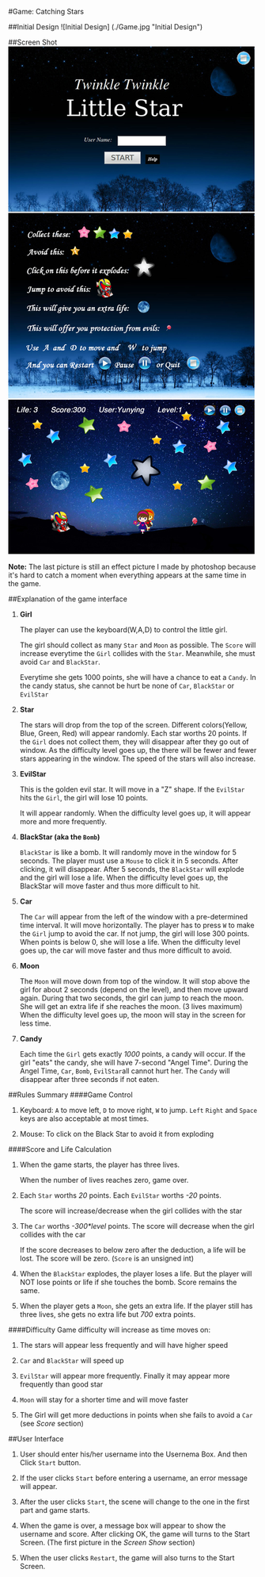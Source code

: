 #Game: Catching Stars

##Initial Design
![Initial Design] (./Game.jpg "Initial Design")

##Screen Shot
![Final Game](./myGame.jpg "Final Game")

**Note:** The last picture is still an effect picture I made by photoshop because it's hard
	      to catch a moment when everything appears at the same time in the game.

##Explanation of the game interface
1.  **Girl**

	The player can use the keyboard(W,A,D) to control the little girl.
	
	The girl should collect as many `Star` and `Moon` as possible. The `Score` will increase everytime the `Girl` collides with the `Star`.
	Meanwhile, she must avoid `Car` and `BlackStar`.
	
	Everytime she gets 1000 points, she will have a chance to eat a `Candy`.
	In the candy status, she cannot be hurt be none of `Car`, `BlackStar` or `EvilStar`

2.  **Star**

	The stars will drop from the top of the screen.
	Different colors(Yellow, Blue, Green, Red) will appear randomly.
	Each star worths 20 points.
	If the `Girl` does not collect them, they will disappear after they go out of window.
	As the difficulty level goes up, the there will be fewer and fewer stars appearing in the window.
	The speed of the stars will also increase.

3. **EvilStar**

    This is the golden evil star.
    It will move in a "Z" shape.
    If the `EvilStar` hits the `Girl`, the girl will lose 10 points.
    
    It will appear randomly. When the difficulty level goes up, it will appear more and more frequently.

3. **BlackStar (aka the `Bomb`)**

	`BlackStar` is like a bomb.
	It will randomly move in the window for 5 seconds. 
	The player must use a `Mouse` to click it in 5 seconds. After clicking, it will disappear.
	After 5 seconds, the `BlackStar` will explode and the girl will lose a life.
	When the difficulty level goes up, the BlackStar will move faster and thus more difficult to hit.

4. **Car**

	The `Car` will appear from the left of the window with a pre-determined time interval.
	It will move horizontally. The player has to press `W` to make the `Girl` jump to avoid the car.
	If not jump, the girl will lose 300 points.
	When points is below 0, she will lose a life.
	When the difficulty level goes up, the car will move faster and thus more difficult to avoid.

5. **Moon**

	The `Moon` will move down from top of the window.
	It will stop above the girl for about 2 seconds (depend on the level), and then move upward again.
	During that two seconds, the girl can jump to reach the moon.
	She will get an extra life if she reaches the moon. (3 lives maximum)
	When the difficulty level goes up, the moon will stay in the screen for less time.

6. **Candy**

    Each time the `Girl` gets exactly _1000_ points, a candy will occur.
    If the girl "eats" the candy, she will have 7-second "Angel Time". During the Angel Time, 
    `Car`, `Bomb`, `EvilStar`all cannot hurt her.
    The `Candy` will disappear after three seconds if not eaten.

##Rules Summary
####Game Control
1. Keyboard: `A` to move left, `D` to move right, `W` to jump. 
			 `Left` `Right` and `Space` keys are also acceptable at most times.

2. Mouse: To click on the Black Star to avoid it from exploding

####Score and Life Calculation
1. When the game starts, the player has three lives.

   When the number of lives reaches zero, game over.

2. Each `Star` worths _20_ points. Each `EvilStar` worths _-20_ points.

   The score will increase/decrease when the girl collides with the star

3. The `Car` worths _-300*level_ points. 
   The score will decrease when the girl collides with the car
   
   If the score decreases to below zero after the deduction, a life will be lost.
   The score will be zero. (`Score` is an unsigned int)

4. When the `BlackStar` explodes, the player loses a life. But the player will NOT lose points or life if she touches the bomb.
   Score remains the same.

5. When the player gets a `Moon`, she gets an extra life.
   If the player still has three lives, she gets no extra life but _700_ extra points.

####Difficulty
Game difficulty will increase as time moves on:

1. The stars will appear less frequently and will have higher speed

2. `Car` and `BlackStar` will speed up

3. `EvilStar` will appear more frequently. Finally it may appear more frequently than good star

4. `Moon` will stay for a shorter time and will move faster

5. The Girl will get more deductions in points when she fails to avoid a `Car` (see _Score_ section)

##User Interface

1. User should enter his/her username into the Usernema Box. And then Click `Start` button.

2. If the user clicks `Start` before entering a username, an error message will appear.

3. After the user clicks `Start`, the scene will change to the one in the first part and game starts.

4. When the game is over, a message box will appear to show the username and score. 
   After clicking OK, the game will turns to the Start Screen. (The first picture in the _Screen Show_ section)

5. When the user clicks `Restart`, the game will also turns to the Start Screen.
	
	

